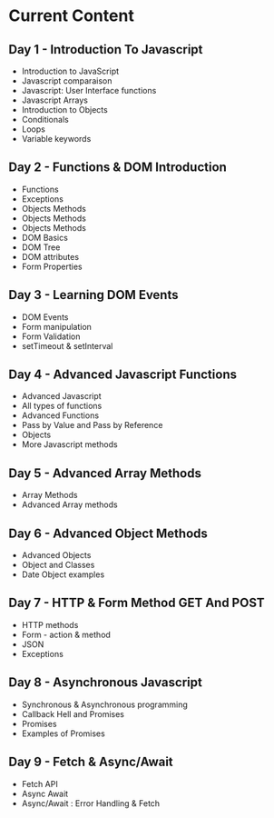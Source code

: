 # Current Content

## Day 1 - Introduction To Javascript

- Introduction to JavaScript
- Javascript comparaison
- Javascript: User Interface functions
- Javascript Arrays
- Introduction to Objects
- Conditionals
- Loops
- Variable keywords

## Day 2 - Functions & DOM Introduction

- Functions
- Exceptions
- Objects Methods
- Objects Methods
- Objects Methods
- DOM Basics
- DOM Tree
- DOM attributes
- Form Properties

## Day 3 - Learning DOM Events

- DOM Events
- Form manipulation
- Form Validation
- setTimeout & setInterval

## Day 4 - Advanced Javascript Functions

- Advanced Javascript
- All types of functions
- Advanced Functions
- Pass by Value and Pass by Reference
- Objects
- More Javascript methods

## Day 5 - Advanced Array Methods

- Array Methods
- Advanced Array methods

## Day 6 - Advanced Object Methods

- Advanced Objects
- Object and Classes
- Date Object examples

## Day 7 - HTTP & Form Method GET And POST

- HTTP methods
- Form - action & method
- JSON
- Exceptions

## Day 8 - Asynchronous Javascript

- Synchronous & Asynchronous programming
- Callback Hell and Promises
- Promises
- Examples of Promises

## Day 9 - Fetch & Async/Await

- Fetch API
- Async Await
- Async/Await : Error Handling & Fetch
